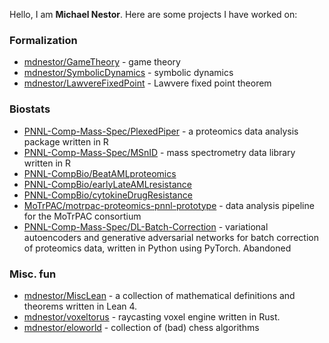 
Hello, I am **Michael Nestor**. Here are some projects I have worked on:

### Formalization

- [mdnestor/GameTheory](https://github.com/mdnestor/GameTheory) - game theory
- [mdnestor/SymbolicDynamics](https://github.com/mdnestor/SymbolicDynamics) - symbolic dynamics
- [mdnestor/LawvereFixedPoint](https://github.com/mdnestor/LawvereFixedPoint) - Lawvere fixed point theorem

### Biostats

- [PNNL-Comp-Mass-Spec/PlexedPiper](https://github.com/PNNL-Comp-Mass-Spec/PlexedPiper) -  a proteomics data analysis package written in R
- [PNNL-Comp-Mass-Spec/MSnID](https://github.com/PNNL-Comp-Mass-Spec/MSnID) -  mass spectrometry data library written in R
- [PNNL-CompBio/BeatAMLproteomics](https://github.com/PNNL-CompBio/BeatAMLproteomics)
- [PNNL-CompBio/earlyLateAMLresistance](https://github.com/PNNL-CompBio/earlyLateAMLresistance)
- [PNNL-CompBio/cytokineDrugResistance](https://github.com/PNNL-CompBio/cytokineDrugResistance)
- [MoTrPAC/motrpac-proteomics-pnnl-prototype](https://github.com/MoTrPAC/motrpac-proteomics-pnnl-prototype) -  data analysis pipeline for the MoTrPAC consortium
- [PNNL-Comp-Mass-Spec/DL-Batch-Correction](https://github.com/PNNL-Comp-Mass-Spec/DL-Batch-Correction) -  variational autoencoders and generative adversarial networks for batch correction of proteomics data, written in Python using PyTorch. Abandoned


### Misc. fun
  - [mdnestor/MiscLean](https://github.com/mdnestor/MiscLean) -  a collection of mathematical definitions and theorems written in Lean 4.
  - [mdnestor/voxeltorus](https://github.com/mdnestor/voxeltorus) -  raycasting voxel engine written in Rust.
  - [mdnestor/eloworld](https://github.com/mdnestor/eloworld) -  collection of (bad) chess algorithms
